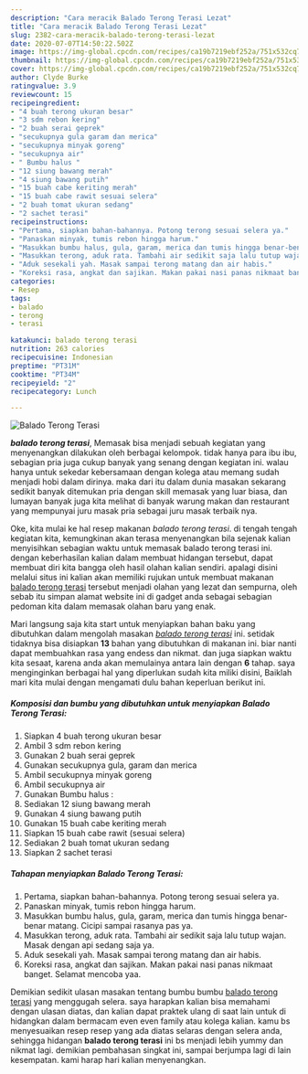 ```yaml
---
description: "Cara meracik Balado Terong Terasi Lezat"
title: "Cara meracik Balado Terong Terasi Lezat"
slug: 2382-cara-meracik-balado-terong-terasi-lezat
date: 2020-07-07T14:50:22.502Z
image: https://img-global.cpcdn.com/recipes/ca19b7219ebf252a/751x532cq70/balado-terong-terasi-foto-resep-utama.jpg
thumbnail: https://img-global.cpcdn.com/recipes/ca19b7219ebf252a/751x532cq70/balado-terong-terasi-foto-resep-utama.jpg
cover: https://img-global.cpcdn.com/recipes/ca19b7219ebf252a/751x532cq70/balado-terong-terasi-foto-resep-utama.jpg
author: Clyde Burke
ratingvalue: 3.9
reviewcount: 15
recipeingredient:
- "4 buah terong ukuran besar"
- "3 sdm rebon kering"
- "2 buah serai geprek"
- "secukupnya gula garam dan merica"
- "secukupnya minyak goreng"
- "secukupnya air"
- " Bumbu halus "
- "12 siung bawang merah"
- "4 siung bawang putih"
- "15 buah cabe keriting merah"
- "15 buah cabe rawit sesuai selera"
- "2 buah tomat ukuran sedang"
- "2 sachet terasi"
recipeinstructions:
- "Pertama, siapkan bahan-bahannya. Potong terong sesuai selera ya."
- "Panaskan minyak, tumis rebon hingga harum."
- "Masukkan bumbu halus, gula, garam, merica dan tumis hingga benar-benar matang. Cicipi sampai rasanya pas ya."
- "Masukkan terong, aduk rata. Tambahi air sedikit saja lalu tutup wajan. Masak dengan api sedang saja ya."
- "Aduk sesekali yah. Masak sampai terong matang dan air habis."
- "Koreksi rasa, angkat dan sajikan. Makan pakai nasi panas nikmaat banget. Selamat mencoba yaa."
categories:
- Resep
tags:
- balado
- terong
- terasi

katakunci: balado terong terasi 
nutrition: 263 calories
recipecuisine: Indonesian
preptime: "PT31M"
cooktime: "PT34M"
recipeyield: "2"
recipecategory: Lunch

---
```



![Balado Terong Terasi](https://img-global.cpcdn.com/recipes/ca19b7219ebf252a/751x532cq70/balado-terong-terasi-foto-resep-utama.jpg)

<b><i>balado terong terasi</i></b>, Memasak bisa menjadi sebuah kegiatan yang menyenangkan dilakukan oleh berbagai kelompok. tidak hanya para ibu ibu, sebagian pria juga cukup banyak yang senang dengan kegiatan ini. walau hanya untuk sekedar kebersamaan dengan kolega atau memang sudah menjadi hobi dalam dirinya. maka dari itu dalam dunia masakan sekarang sedikit banyak ditemukan pria dengan skill memasak yang luar biasa, dan lumayan banyak juga kita melihat di banyak warung makan dan restaurant yang mempunyai juru masak pria sebagai juru masak terbaik nya.

Oke, kita mulai ke hal resep makanan <i>balado terong terasi</i>. di tengah tengah kegiatan kita, kemungkinan akan terasa menyenangkan bila sejenak kalian menyisihkan sebagian waktu untuk memasak balado terong terasi ini. dengan keberhasilan kalian dalam membuat hidangan tersebut, dapat membuat diri kita bangga oleh hasil olahan kalian sendiri. apalagi disini melalui situs ini kalian akan memiliki rujukan untuk membuat makanan <u>balado terong terasi</u> tersebut menjadi olahan yang lezat dan sempurna, oleh sebab itu simpan alamat website ini di gadget anda sebagai sebagian pedoman kita dalam memasak olahan baru yang enak.




Mari langsung saja kita start untuk menyiapkan bahan baku yang dibutuhkan dalam mengolah masakan <u><i>balado terong terasi</i></u> ini. setidak tidaknya bisa disiapkan <b>13</b> bahan yang dibutuhkan di makanan ini. biar nanti dapat membuahkan rasa yang endess dan nikmat. dan juga siapkan waktu kita sesaat, karena anda akan memulainya antara lain dengan <b>6</b> tahap. saya menginginkan berbagai hal yang diperlukan sudah kita miliki disini, Baiklah mari kita mulai dengan mengamati dulu bahan keperluan berikut ini.

<!--inarticleads1-->

##### Komposisi dan bumbu yang dibutuhkan untuk menyiapkan Balado Terong Terasi:

1. Siapkan 4 buah terong ukuran besar
1. Ambil 3 sdm rebon kering
1. Gunakan 2 buah serai geprek
1. Gunakan secukupnya gula, garam dan merica
1. Ambil secukupnya minyak goreng
1. Ambil secukupnya air
1. Gunakan  Bumbu halus :
1. Sediakan 12 siung bawang merah
1. Gunakan 4 siung bawang putih
1. Gunakan 15 buah cabe keriting merah
1. Siapkan 15 buah cabe rawit (sesuai selera)
1. Sediakan 2 buah tomat ukuran sedang
1. Siapkan 2 sachet terasi




<!--inarticleads2-->

##### Tahapan menyiapkan Balado Terong Terasi:

1. Pertama, siapkan bahan-bahannya. Potong terong sesuai selera ya.
1. Panaskan minyak, tumis rebon hingga harum.
1. Masukkan bumbu halus, gula, garam, merica dan tumis hingga benar-benar matang. Cicipi sampai rasanya pas ya.
1. Masukkan terong, aduk rata. Tambahi air sedikit saja lalu tutup wajan. Masak dengan api sedang saja ya.
1. Aduk sesekali yah. Masak sampai terong matang dan air habis.
1. Koreksi rasa, angkat dan sajikan. Makan pakai nasi panas nikmaat banget. Selamat mencoba yaa.




Demikian sedikit ulasan masakan tentang bumbu bumbu <u>balado terong terasi</u> yang menggugah selera. saya harapkan kalian bisa memahami dengan ulasan diatas, dan kalian dapat praktek ulang di saat lain untuk di hidangkan dalam bermacam even even family atau kolega kalian. kamu bs menyesuaikan resep resep yang ada diatas selaras dengan selera anda, sehingga hidangan <b>balado terong terasi</b> ini bs menjadi lebih yummy dan nikmat lagi. demikian pembahasan singkat ini, sampai berjumpa lagi di lain kesempatan. kami harap hari kalian menyenangkan.
